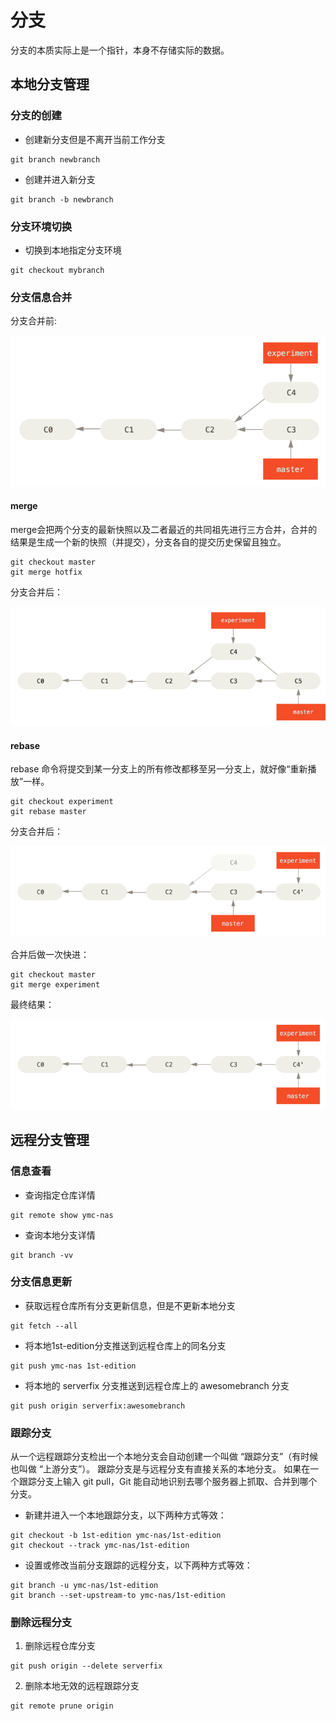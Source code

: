 # 分支

分支的本质实际上是一个指针，本身不存储实际的数据。

## 本地分支管理

### 分支的创建

- 创建新分支但是不离开当前工作分支
```
git branch newbranch
```
- 创建并进入新分支
```
git branch -b newbranch
```

### 分支环境切换 

- 切换到本地指定分支环境
```
git checkout mybranch
```

### 分支信息合并

分支合并前:

![](img/branch-init.png)

#### merge

merge会把两个分支的最新快照以及二者最近的共同祖先进行三方合并，合并的结果是生成一个新的快照（并提交），分支各自的提交历史保留且独立。

```
git checkout master
git merge hotfix
```

分支合并后：

![](img/merge.png)

#### rebase

rebase 命令将提交到某一分支上的所有修改都移至另一分支上，就好像“重新播放”一样。

```
git checkout experiment
git rebase master
```

分支合并后：

![](img/rebase.png)

合并后做一次快进：
```
git checkout master
git merge experiment
```

最终结果：

![](img/rebase-merge.png)

## 远程分支管理

### 信息查看

- 查询指定仓库详情
```
git remote show ymc-nas
```
- 查询本地分支详情
```
git branch -vv
```

### 分支信息更新

- 获取远程仓库所有分支更新信息，但是不更新本地分支
```
git fetch --all 
```
- 将本地1st-edition分支推送到远程仓库上的同名分支
```
git push ymc-nas 1st-edition
```
- 将本地的 serverfix 分支推送到远程仓库上的 awesomebranch 分支
```
git push origin serverfix:awesomebranch 
```

### 跟踪分支

从一个远程跟踪分支检出一个本地分支会自动创建一个叫做 “跟踪分支”（有时候也叫做 “上游分支”）。 跟踪分支是与远程分支有直接关系的本地分支。 如果在一个跟踪分支上输入 git pull，Git 能自动地识别去哪个服务器上抓取、合并到哪个分支。

- 新建并进入一个本地跟踪分支，以下两种方式等效：
```
git checkout -b 1st-edition ymc-nas/1st-edition
git checkout --track ymc-nas/1st-edition
```
- 设置或修改当前分支跟踪的远程分支，以下两种方式等效：
```
git branch -u ymc-nas/1st-edition
git branch --set-upstream-to ymc-nas/1st-edition
```

### 删除远程分支

1. 删除远程仓库分支
```
git push origin --delete serverfix
```
2. 删除本地无效的远程跟踪分支
```
git remote prune origin
```
